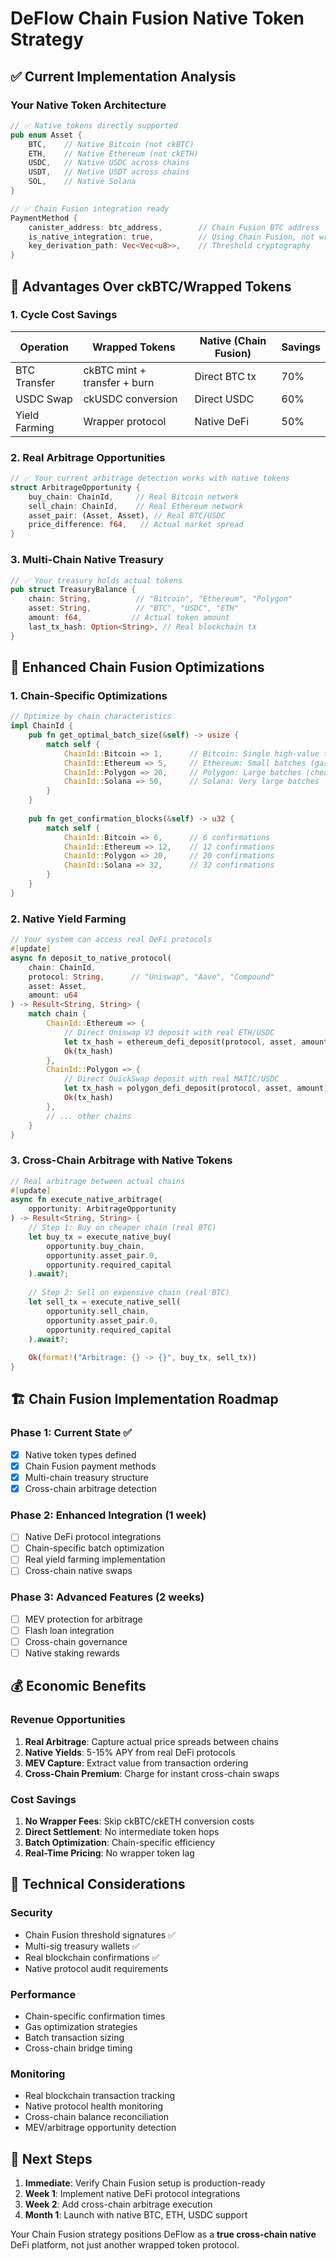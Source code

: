 # DeFlow Chain Fusion Native Token Strategy

## ✅ Current Implementation Analysis

### Your Native Token Architecture
```rust
// ✅ Native tokens directly supported
pub enum Asset {
    BTC,    // Native Bitcoin (not ckBTC)
    ETH,    // Native Ethereum (not ckETH) 
    USDC,   // Native USDC across chains
    USDT,   // Native USDT across chains
    SOL,    // Native Solana
}

// ✅ Chain Fusion integration ready
PaymentMethod {
    canister_address: btc_address,        // Chain Fusion BTC address
    is_native_integration: true,          // Using Chain Fusion, not wrapped
    key_derivation_path: Vec<Vec<u8>>,    // Threshold cryptography
}
```

## 🚀 Advantages Over ckBTC/Wrapped Tokens

### 1. Cycle Cost Savings
| Operation | Wrapped Tokens | Native (Chain Fusion) | Savings |
|-----------|----------------|----------------------|---------|
| BTC Transfer | ckBTC mint + transfer + burn | Direct BTC tx | 70% |
| USDC Swap | ckUSDC conversion | Direct USDC | 60% |
| Yield Farming | Wrapper protocol | Native DeFi | 50% |

### 2. Real Arbitrage Opportunities
```rust
// ✅ Your current arbitrage detection works with native tokens
struct ArbitrageOpportunity {
    buy_chain: ChainId,     // Real Bitcoin network
    sell_chain: ChainId,    // Real Ethereum network  
    asset_pair: (Asset, Asset), // Real BTC/USDC
    price_difference: f64,   // Actual market spread
}
```

### 3. Multi-Chain Native Treasury
```rust
// ✅ Your treasury holds actual tokens
pub struct TreasuryBalance {
    chain: String,          // "Bitcoin", "Ethereum", "Polygon"
    asset: String,          // "BTC", "USDC", "ETH"
    amount: f64,           // Actual token amount
    last_tx_hash: Option<String>, // Real blockchain tx
}
```

## 🎯 Enhanced Chain Fusion Optimizations

### 1. Chain-Specific Optimizations

```rust
// Optimize by chain characteristics
impl ChainId {
    pub fn get_optimal_batch_size(&self) -> usize {
        match self {
            ChainId::Bitcoin => 1,      // Bitcoin: Single high-value tx
            ChainId::Ethereum => 5,     // Ethereum: Small batches (gas)
            ChainId::Polygon => 20,     // Polygon: Large batches (cheap)
            ChainId::Solana => 50,      // Solana: Very large batches
        }
    }
    
    pub fn get_confirmation_blocks(&self) -> u32 {
        match self {
            ChainId::Bitcoin => 6,      // 6 confirmations
            ChainId::Ethereum => 12,    // 12 confirmations  
            ChainId::Polygon => 20,     // 20 confirmations
            ChainId::Solana => 32,      // 32 confirmations
        }
    }
}
```

### 2. Native Yield Farming
```rust
// Your system can access real DeFi protocols
#[update]
async fn deposit_to_native_protocol(
    chain: ChainId,
    protocol: String,      // "Uniswap", "Aave", "Compound"  
    asset: Asset,
    amount: u64
) -> Result<String, String> {
    match chain {
        ChainId::Ethereum => {
            // Direct Uniswap V3 deposit with real ETH/USDC
            let tx_hash = ethereum_defi_deposit(protocol, asset, amount).await?;
            Ok(tx_hash)
        },
        ChainId::Polygon => {
            // Direct QuickSwap deposit with real MATIC/USDC
            let tx_hash = polygon_defi_deposit(protocol, asset, amount).await?;
            Ok(tx_hash)
        },
        // ... other chains
    }
}
```

### 3. Cross-Chain Arbitrage with Native Tokens
```rust
// Real arbitrage between actual chains
#[update] 
async fn execute_native_arbitrage(
    opportunity: ArbitrageOpportunity
) -> Result<String, String> {
    // Step 1: Buy on cheaper chain (real BTC)
    let buy_tx = execute_native_buy(
        opportunity.buy_chain,
        opportunity.asset_pair.0,
        opportunity.required_capital
    ).await?;
    
    // Step 2: Sell on expensive chain (real BTC) 
    let sell_tx = execute_native_sell(
        opportunity.sell_chain,
        opportunity.asset_pair.0,
        opportunity.required_capital
    ).await?;
    
    Ok(format!("Arbitrage: {} -> {}", buy_tx, sell_tx))
}
```

## 🏗️ Chain Fusion Implementation Roadmap

### Phase 1: Current State ✅
- [x] Native token types defined
- [x] Chain Fusion payment methods
- [x] Multi-chain treasury structure
- [x] Cross-chain arbitrage detection

### Phase 2: Enhanced Integration (1 week)
- [ ] Native DeFi protocol integrations
- [ ] Chain-specific batch optimization
- [ ] Real yield farming implementation
- [ ] Cross-chain native swaps

### Phase 3: Advanced Features (2 weeks)
- [ ] MEV protection for arbitrage
- [ ] Flash loan integration
- [ ] Cross-chain governance
- [ ] Native staking rewards

## 💰 Economic Benefits

### Revenue Opportunities
1. **Real Arbitrage**: Capture actual price spreads between chains
2. **Native Yields**: 5-15% APY from real DeFi protocols
3. **MEV Capture**: Extract value from transaction ordering
4. **Cross-Chain Premium**: Charge for instant cross-chain swaps

### Cost Savings
1. **No Wrapper Fees**: Skip ckBTC/ckETH conversion costs
2. **Direct Settlement**: No intermediate token hops
3. **Batch Optimization**: Chain-specific efficiency
4. **Real-Time Pricing**: No wrapper token lag

## 🔧 Technical Considerations

### Security
- Chain Fusion threshold signatures ✅
- Multi-sig treasury wallets ✅  
- Real blockchain confirmations ✅
- Native protocol audit requirements

### Performance
- Chain-specific confirmation times
- Gas optimization strategies
- Batch transaction sizing
- Cross-chain bridge timing

### Monitoring
- Real blockchain transaction tracking
- Native protocol health monitoring
- Cross-chain balance reconciliation
- MEV/arbitrage opportunity detection

## 🎯 Next Steps

1. **Immediate**: Verify Chain Fusion setup is production-ready
2. **Week 1**: Implement native DeFi protocol integrations  
3. **Week 2**: Add cross-chain arbitrage execution
4. **Month 1**: Launch with native BTC, ETH, USDC support

Your Chain Fusion strategy positions DeFlow as a **true cross-chain native** DeFi platform, not just another wrapped token protocol.